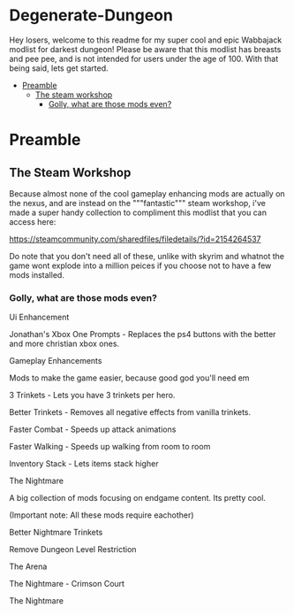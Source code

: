 # Degenerate-Dungeon
Hey losers, welcome to this readme for my super cool and epic Wabbajack modlist for darkest dungeon! Please be aware that this modlist has breasts and pee pee, and is not intended for users under the age of 100. With that being said, lets get started.
- [Preamble](#Preamble)
  - [The steam workshop](#The-Steam-Workshop)
    - [Golly, what are those mods even?](#gollygosh)
# Preamble
## The Steam Workshop
Because almost none of the cool gameplay enhancing mods are actually on the nexus, and are instead on the """fantastic""" steam workshop, i've made a super handy collection to compliment this modlist that you can access here:

https://steamcommunity.com/sharedfiles/filedetails/?id=2154264537

Do note that you don't need all of these, unlike with skyrim and whatnot the game wont explode into a million peices if you choose not to have a few mods installed.

### Golly, what are those mods even?
Ui Enhancement

Jonathan's Xbox One Prompts - Replaces the ps4 buttons with the better and more christian xbox ones.

Gameplay Enhancements

Mods to make the game easier, because good god you'll need em

3 Trinkets - Lets you have 3 trinkets per hero.

Better Trinkets - Removes all negative effects from vanilla trinkets.

Faster Combat - Speeds up attack animations

Faster Walking - Speeds up walking from room to room

Inventory Stack - Lets items stack higher

The Nightmare

A big collection of mods focusing on endgame content. Its pretty cool.

(Important note: All these mods require eachother)

Better Nightmare Trinkets

Remove Dungeon Level Restriction

The Arena

The Nightmare - Crimson Court

The Nightmare


